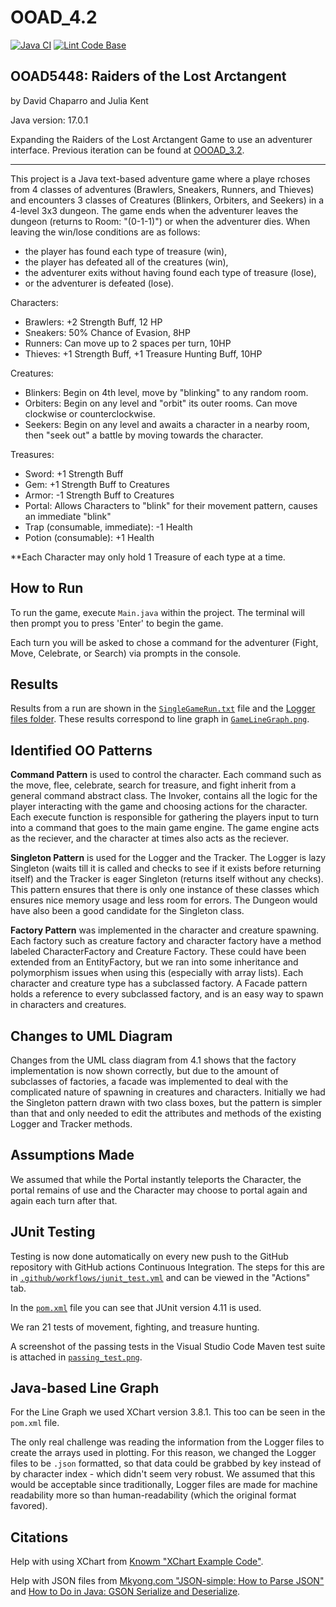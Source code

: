 # OOAD_4.2
[![Java CI](https://github.com/jukent/OOAD_4.2/actions/workflows/junit_tests.yaml/badge.svg)](https://github.com/jukent/OOAD_4.2/actions/workflows/junit_tests.yaml)
[![Lint Code Base](https://github.com/jukent/OOAD_4.2/actions/workflows/super_linter.yaml/badge.svg)](https://github.com/jukent/OOAD_4.2/actions/workflows/super_linter.yaml)

## OOAD5448: Raiders of the Lost Arctangent
by David Chaparro and Julia Kent

Java version: 17.0.1

Expanding the Raiders of the Lost Arctangent Game to use an adventurer interface. Previous iteration can be found at [OOOAD_3.2](https://github.com/jukent/OOAD_3.2).

--------------------------------

This project is a Java text-based adventure game where a playe rchoses from 4 classes of adventures (Brawlers, Sneakers, Runners, and Thieves)
and encounters 3 classes of Creatures (Blinkers, Orbiters, and Seekers) in a 4-level 3x3 dungeon.
The game ends when the adventurer leaves the dungeon (returns to Room: "(0-1-1)") or when the adventurer dies.
When leaving the win/lose conditions are as follows:
- the player has found each type of treasure (win),
- the player has defeated all of the creatures (win),
- the adventurer exits without having found each type of treasure (lose),
- or the adventurer is defeated (lose).

Characters:
- Brawlers: +2 Strength Buff, 12 HP
- Sneakers: 50% Chance of Evasion, 8HP
- Runners: Can move up to 2 spaces per turn, 10HP
- Thieves: +1 Strength Buff,  +1 Treasure Hunting Buff, 10HP

Creatures:
- Blinkers: Begin on 4th level, move by "blinking" to any random room.
- Orbiters: Begin on any level and "orbit" its outer rooms. Can move clockwise or counterclockwise.
- Seekers: Begin on any level and awaits a character in a nearby room, then "seek out" a battle by moving towards the character.

Treasures:
- Sword: +1 Strength Buff
- Gem: +1 Strength Buff to Creatures
- Armor: -1 Strength Buff to Creatures
- Portal: Allows Characters to "blink" for their movement pattern, causes an immediate "blink"
- Trap (consumable, immediate):  -1 Health
- Potion (consumable): +1 Health

**Each Character may only hold 1 Treasure of each type at a time.


## How to Run

To run the game, execute `Main.java` within the project. The terminal will then prompt you to press 'Enter' to begin the game.

Each turn you will be asked to chose a command for the adventurer (Fight, Move, Celebrate, or Search) via prompts in the console.


## Results

Results from a run are shown in the [`SingleGameRun.txt`](https://github.com/jukent/OOAD_4.2/blob/main/SingleGameRun.txt) file and the [Logger files folder](https://github.com/jukent/OOAD_4.2/blob/main/Logger-files/).
These results correspond to line graph in [`GameLineGraph.png`](https://github.com/jukent/OOAD_4.2/blob/main/GameLineGraph.png).


## Identified OO Patterns

**Command Pattern** is used to control the character. Each command such as the move, flee, celebrate, search for treasure, and fight inherit from a general command abstract class. The Invoker, contains all the logic for the player interacting with the game and choosing actions for the character. Each execute function is responsible for gathering the players input to turn into a command that goes to the main game engine. The game engine acts as the reciever, and the character at times also acts as the reciever. 

**Singleton Pattern** is used for the Logger and the Tracker. The Logger is lazy Singleton (waits till it is called and checks to see if it exists before returning itself) and the Tracker is eager Singleton (returns itself without any checks). This pattern ensures that there is only one instance of these classes which ensures nice memory usage and less room for errors. The Dungeon would have also been a good candidate for the Singleton class.

**Factory Pattern** was implemented in the character and creature spawning. Each factory such as creature factory and character factory have a method labeled CharacterFactory and Creature Factory. These could have been extended from an EntityFactory, but we ran into some inheritance and polymorphism issues when using this (especially with array lists). Each character and creature type has a subclassed factory. A Facade pattern holds a reference to every subclassed factory, and is an easy way to spawn in characters and creatures.


## Changes to UML Diagram

Changes from the UML class diagram from 4.1 shows that the factory implementation is now shown correctly, but due to the amount of subclasses of factories, a facade was implemented to deal with the complicated nature of spawning in creatures and characters. 
Initially we had the Singleton pattern drawn with two class boxes, but the pattern is simpler than that and only needed to edit the attributes and methods of the existing Logger and Tracker methods.


## Assumptions Made

We assumed that while the Portal instantly teleports the Character, the portal remains of use and the Character may choose to portal again and again each turn after that.


## JUnit Testing

Testing is now done automatically on every new push to the GitHub repository with GitHub actions Continuous Integration.
The steps for this are in [`.github/workflows/junit_test.yml`](https://github.com/jukent/OOAD_4.2/blob/main/.github/workflows/junit_tests.yaml) and can be viewed in the "Actions" tab.

In the [`pom.xml`](https://github.com/jukent/OOAD_4.2/blob/main/pom.xml) file you can see that JUnit version 4.11 is used.

We ran 21 tests of movement, fighting, and treasure hunting.

A screenshot of the passing tests in the Visual Studio Code Maven test suite is attached in [`passing_test.png`](https://github.com/jukent/OOAD_4.2/blob/main/passing_tests.png).


## Java-based Line Graph

For the Line Graph we used XChart version 3.8.1. This too can be seen in the `pom.xml` file.

The only real challenge was reading the information from the Logger files to create the arrays used in plotting.
For this reason, we changed the Logger files to be `.json` formatted, so that data could be grabbed by key instead of by character index - which didn't seem very robust.
We assumed that this would be acceptable since traditionally, Logger files are made for machine readability more so than human-readability (which the original format favored).


## Citations

Help with using XChart from [Knowm "XChart Example Code"](https://knowm.org/open-source/xchart/xchart-example-code/).

Help with JSON files from [Mkyong.com "JSON-simple: How to Parse JSON"](https://mkyong.com/java/json-simple-how-to-parse-json/)
and [How to Do in Java: GSON Serialize and Deserialize](https://howtodoinjava.com/gson/gson-serialize-deserialize-hashmap/).
